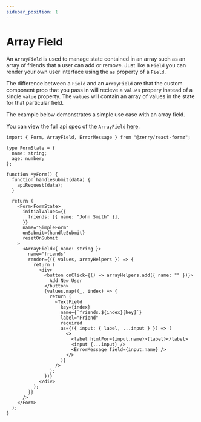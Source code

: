 ```yaml
---
sidebar_position: 1
---
```


# Array Field

An `ArrayField` is used to manage state contained in an array such as an array of friends that a user can add or remove. Just like a `Field` you can render your own user interface using the `as` property of a `Field`.

The difference between a `Field` and an `ArrayField` are that the custom component prop that you pass in will recieve a `values` propery instead of a single `value` property. The `values` will contain an array of values in the state for that particular field.

The example below demonstrates a simple use case with an array field.

You can view the full api spec of the `ArrayField` [here](/docs/api/array-field).

```tsx
import { Form, ArrayField, ErrorMessage } from "@zerry/react-formz";

type FormState = {
  name: string;
  age: number;
};

function MyForm() {
  function handleSubmit(data) {
    apiRequest(data);
  }

  return (
    <Form<FormState>
      initialValues={{
        friends: [{ name: "John Smith" }],
      }}
      name="SimpleForm"
      onSubmit={handleSubmit}
      resetOnSubmit
    >
      <ArrayField<{ name: string }>
        name="friends"
        render={({ values, arrayHelpers }) => {
          return (
            <div>
              <button onClick={() => arrayHelpers.add({ name: "" })}>
                Add New User
              </button>
              {values.map((_, index) => {
                return (
                  <TextField
                    key={index}
                    name={`friends.${index}[hey]`}
                    label="Friend"
                    required
                    as={({ input: { label, ...input } }) => (
                      <>
                        <label htmlFor={input.name}>{label}</label>
                        <input {...input} />
                        <ErrorMessage field={input.name} />
                      </>
                    )}
                  />
                );
              })}
            </div>
          );
        }}
      />
    </Form>
  );
}
```
